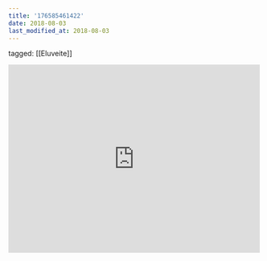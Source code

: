 ```yaml
---
title: '176585461422'
date: 2018-08-03
last_modified_at: 2018-08-03
---
```

tagged: [[Eluveite]]
<iframe allow="accelerometer; autoplay; clipboard-write; encrypted-media; gyroscope; picture-in-picture" allowfullscreen="" frameborder="0" height="375" id="youtube_iframe" src="https://www.youtube.com/embed/CesC86jFt5c?feature=oembed&amp;enablejsapi=1&amp;origin=https://safe.txmblr.com&amp;wmode=opaque" width="500"></iframe>